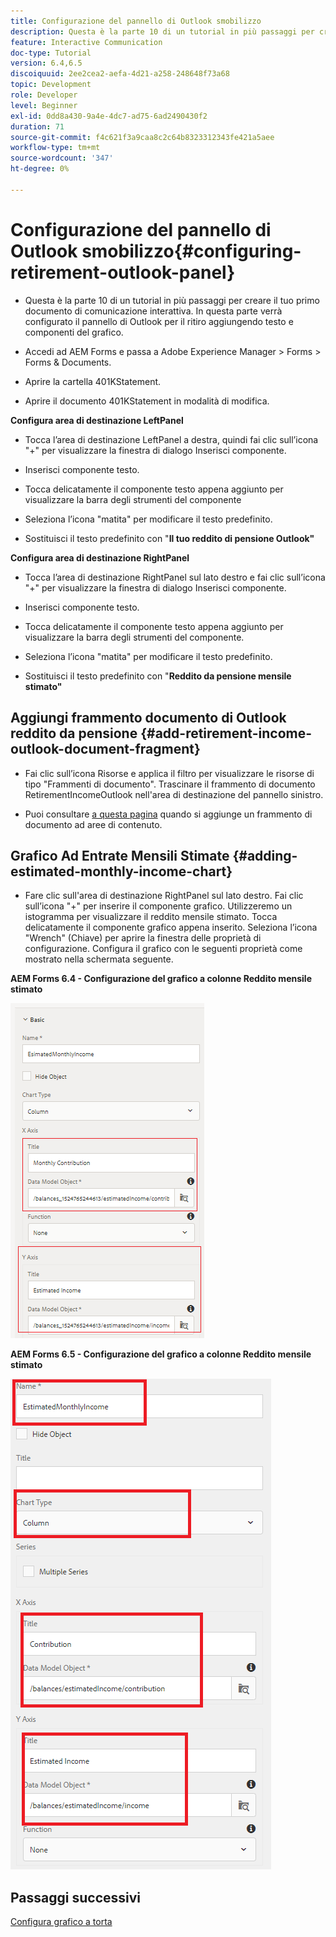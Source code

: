 ```yaml
---
title: Configurazione del pannello di Outlook smobilizzo
description: Questa è la parte 10 di un tutorial in più passaggi per creare il tuo primo documento di comunicazione interattiva. In questa parte verrà configurato il pannello di Outlook per il ritiro aggiungendo testo e componenti del grafico.
feature: Interactive Communication
doc-type: Tutorial
version: 6.4,6.5
discoiquuid: 2ee2cea2-aefa-4d21-a258-248648f73a68
topic: Development
role: Developer
level: Beginner
exl-id: 0dd8a430-9a4e-4dc7-ad75-6ad2490430f2
duration: 71
source-git-commit: f4c621f3a9caa8c2c64b8323312343fe421a5aee
workflow-type: tm+mt
source-wordcount: '347'
ht-degree: 0%

---
```


# Configurazione del pannello di Outlook smobilizzo{#configuring-retirement-outlook-panel}

* Questa è la parte 10 di un tutorial in più passaggi per creare il tuo primo documento di comunicazione interattiva. In questa parte verrà configurato il pannello di Outlook per il ritiro aggiungendo testo e componenti del grafico.

* Accedi ad AEM Forms e passa a Adobe Experience Manager > Forms > Forms &amp; Documents.

* Aprire la cartella 401KStatement.

* Aprire il documento 401KStatement in modalità di modifica.

**Configura area di destinazione LeftPanel**

* Tocca l’area di destinazione LeftPanel a destra, quindi fai clic sull’icona &quot;+&quot; per visualizzare la finestra di dialogo Inserisci componente.

* Inserisci componente testo.

* Tocca delicatamente il componente testo appena aggiunto per visualizzare la barra degli strumenti del componente

* Seleziona l’icona &quot;matita&quot; per modificare il testo predefinito.

* Sostituisci il testo predefinito con &quot;**Il tuo reddito di pensione Outlook&quot;**

**Configura area di destinazione RightPanel**

* Tocca l’area di destinazione RightPanel sul lato destro e fai clic sull’icona &quot;+&quot; per visualizzare la finestra di dialogo Inserisci componente.

* Inserisci componente testo.

* Tocca delicatamente il componente testo appena aggiunto per visualizzare la barra degli strumenti del componente.

* Seleziona l’icona &quot;matita&quot; per modificare il testo predefinito.

* Sostituisci il testo predefinito con &quot;**Reddito da pensione mensile stimato&quot;**

## Aggiungi frammento documento di Outlook reddito da pensione {#add-retirement-income-outlook-document-fragment}

* Fai clic sull’icona Risorse e applica il filtro per visualizzare le risorse di tipo &quot;Frammenti di documento&quot;. Trascinare il frammento di documento RetirementIncomeOutlook nell&#39;area di destinazione del pannello sinistro.

* Puoi consultare [a questa pagina](https://experienceleague.adobe.com/docs/experience-manager-learn/forms/ic-web-channel-tutorial/partseven.html) quando si aggiunge un frammento di documento ad aree di contenuto.

## Grafico Ad Entrate Mensili Stimate {#adding-estimated-monthly-income-chart}

* Fare clic sull&#39;area di destinazione RightPanel sul lato destro. Fai clic sull’icona &quot;+&quot; per inserire il componente grafico. Utilizzeremo un istogramma per visualizzare il reddito mensile stimato. Tocca delicatamente il componente grafico appena inserito. Seleziona l’icona &quot;Wrench&quot; (Chiave) per aprire la finestra delle proprietà di configurazione. Configura il grafico con le seguenti proprietà come mostrato nella schermata seguente.

**AEM Forms 6.4 - Configurazione del grafico a colonne Reddito mensile stimato**

![form64](assets/estimatedmonthlyincomechart.png)

**AEM Forms 6.5 - Configurazione del grafico a colonne Reddito mensile stimato**

![forms65](assets/estimatedmonthlyincomechart65.PNG)

## Passaggi successivi

[Configura grafico a torta](./parteleven.md)
